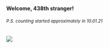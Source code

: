 #### Welcome, 438th stranger!

###### <sup>P.S. counting started approximately in 10.01.21</sup>

<img src="https://kraftwerk28.pp.ua/vcnt.png"></img>
